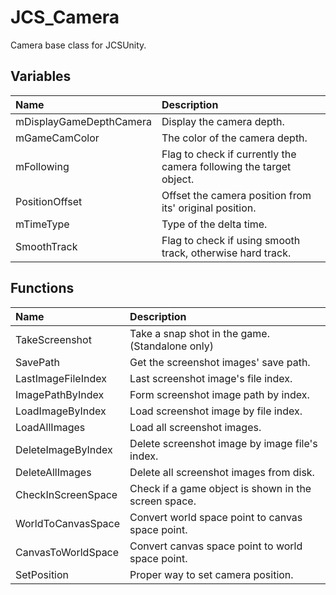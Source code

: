 # JCS_Camera

Camera base class for JCSUnity.

## Variables

| Name                    | Description                                                        |
|:------------------------|:-------------------------------------------------------------------|
| mDisplayGameDepthCamera | Display the camera depth.                                          |
| mGameCamColor           | The color of the camera depth.                                     |
| mFollowing              | Flag to check if currently the camera following the target object. |
| PositionOffset          | Offset the camera position from its' original position.            |
| mTimeType               | Type of the delta time.                                            |
| SmoothTrack             | Flag to check if using smooth track, otherwise hard track.         |

## Functions

| Name               | Description                                          |
|:-------------------|:-----------------------------------------------------|
| TakeScreenshot     | Take a snap shot in the game. (Standalone only)      |
| SavePath           | Get the screenshot images' save path.                |
| LastImageFileIndex | Last screenshot image's file index.                  |
| ImagePathByIndex   | Form screenshot image path by index.                 |
| LoadImageByIndex   | Load screenshot image by file index.                 |
| LoadAllImages      | Load all screenshot images.                          |
| DeleteImageByIndex | Delete screenshot image by image file's index.       |
| DeleteAllImages    | Delete all screenshot images from disk.              |
| CheckInScreenSpace | Check if a game object is shown in the screen space. |
| WorldToCanvasSpace | Convert world space point to canvas space point.     |
| CanvasToWorldSpace | Convert canvas space point to world space point.     |
| SetPosition        | Proper way to set camera position.                   |
